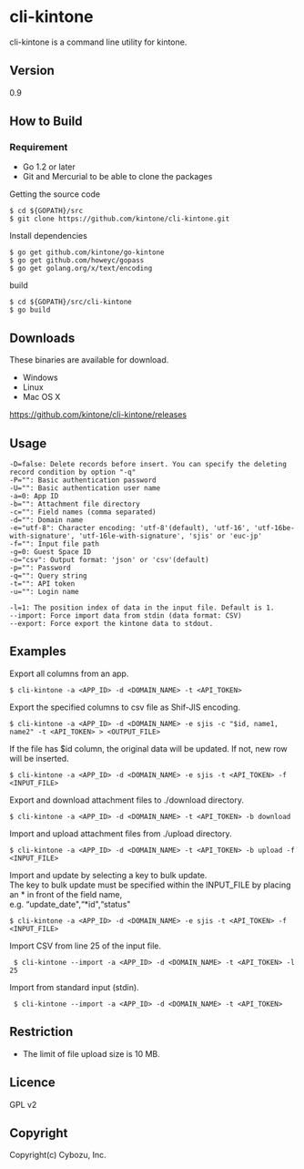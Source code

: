 cli-kintone
==========

cli-kintone is a command line utility for kintone.

## Version

0.9

## How to Build

### Requirement

- Go 1.2 or later
- Git and Mercurial to be able to clone the packages

Getting the source code

    $ cd ${GOPATH}/src
    $ git clone https://github.com/kintone/cli-kintone.git

Install dependencies

    $ go get github.com/kintone/go-kintone
    $ go get github.com/howeyc/gopass
    $ go get golang.org/x/text/encoding

build

    $ cd ${GOPATH}/src/cli-kintone
    $ go build

## Downloads

These binaries are available for download.

- Windows
- Linux
- Mac OS X

https://github.com/kintone/cli-kintone/releases

## Usage

    -D=false: Delete records before insert. You can specify the deleting record condition by option "-q"
    -P="": Basic authentication password
    -U="": Basic authentication user name
    -a=0: App ID
    -b="": Attachment file directory
    -c="": Field names (comma separated)
    -d="": Domain name
    -e="utf-8": Character encoding: 'utf-8'(default), 'utf-16', 'utf-16be-with-signature', 'utf-16le-with-signature', 'sjis' or 'euc-jp'
    -f="": Input file path
    -g=0: Guest Space ID
    -o="csv": Output format: 'json' or 'csv'(default)
    -p="": Password
    -q="": Query string
    -t="": API token
    -u="": Login name

    -l=1: The position index of data in the input file. Default is 1.
    --import: Force import data from stdin (data format: CSV)
    --export: Force export the kintone data to stdout.
## Examples

Export all columns from an app.

    $ cli-kintone -a <APP_ID> -d <DOMAIN_NAME> -t <API_TOKEN>

Export the specified columns to csv file as Shif-JIS encoding.

    $ cli-kintone -a <APP_ID> -d <DOMAIN_NAME> -e sjis -c "$id, name1, name2" -t <API_TOKEN> > <OUTPUT_FILE>

If the file has $id column, the original data will be updated. If not, new row will be inserted.

    $ cli-kintone -a <APP_ID> -d <DOMAIN_NAME> -e sjis -t <API_TOKEN> -f <INPUT_FILE>

Export and download attachment files to ./download directory.

    $ cli-kintone -a <APP_ID> -d <DOMAIN_NAME> -t <API_TOKEN> -b download

Import and upload attachment files from ./upload directory.

    $ cli-kintone -a <APP_ID> -d <DOMAIN_NAME> -t <API_TOKEN> -b upload -f <INPUT_FILE>

Import and update by selecting a key to bulk update.  
The key to bulk update must be specified within the INPUT_FILE by placing an * in front of the field name,  
e.g. “update_date",“*id",“status"

    $ cli-kintone -a <APP_ID> -d <DOMAIN_NAME> -e sjis -t <API_TOKEN> -f <INPUT_FILE>

Import CSV from line 25 of the input file.

     $ cli-kintone --import -a <APP_ID> -d <DOMAIN_NAME> -t <API_TOKEN> -l 25

Import from standard input (stdin).

     $ cli-kintone --import -a <APP_ID> -d <DOMAIN_NAME> -t <API_TOKEN>

## Restriction
* The limit of file upload size is 10 MB.

## Licence

GPL v2

## Copyright

Copyright(c) Cybozu, Inc.

